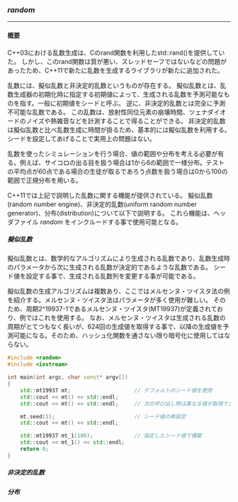### *random*
---
#### 概要
C++03における乱数生成は、Cのrand関数を利用したstd::rand()を提供していた。
しかし、このrand関数は質が悪い、スレッドセーフではないなどの問題があったため、C++11で新たに乱数を生成するライブラリが新たに追加された。

乱数には、擬似乱数と非決定的乱数というものが存在する。
擬似乱数とは、乱数生成器の初期化時に指定する初期値によって、生成される乱数を予測可能なものを指す。一般に初期値をシードと呼ぶ。
逆に、非決定的乱数とは完全に予測不可能な乱数である。 この乱数は、放射性同位元素の崩壊時間、ツェナダイオードのノイズや熱雑音などを計測することで得ることができる。
非決定的乱数は擬似乱数と比べ乱数生成に時間が掛るため、基本的には擬似乱数を利用する。シードを設定してあげることで実用上の問題はない。

乱数を使ったシミュレーションを行う場合、値の範囲や分布を考える必要が有る。例えば、サイコロの出る目を扱う場合は1から6の範囲で一様分布。テストの平均点が60点である場合の生徒が取るであろう点数を扱う場合は0から100の範囲で正規分布を用いる。

C++11では上記で説明した乱数に関する機能が提供されている。
擬似乱数(random number engine)、非決定的乱数(uniform random number generator)、分布(distribution)について以下で説明する。
これら機能は、ヘッダファイル *random* をインクルードする事で使用可能となる。

##### 擬似乱数
擬似乱数とは、数学的なアルゴリズムにより生成される乱数であり、乱数生成時のパラメータから次に生成される乱数が決定的であるような乱数である。
シード値を設定する事で、生成される乱数列を変更する事が可能である。

擬似乱数の生成アルゴリズムは複数あり、ここではメルセンヌ・ツイスタ法の例を紹介する。メルセンヌ・ツイスタ法はパラメータが多く使用が難しい。
そのため、周期2^19937-1であるメルセンヌ・ツイスタ(MT19937)が定義されており、例ではこれを使用する。
なお、メルセンヌ・ツイスタは生成される乱数の周期がとてつもなく長いが、624回の生成値を取得する事で、以降の生成値を予測可能になる。そのため、ハッシュ化関数を通さない限り暗号化に使用してはならない。

```c++
#include <random>
#include <iostream>

int main(int argc, char const* argv[])
{
    std::mt19937 mt;                    // デフォルトのシード値を使用
    std::cout << mt() << std::endl;
    std::cout << mt() << std::endl;     // 次の呼び出し時は異なる値が取得できる

    mt.seed(1);                         // シード値の再設定
    std::cout << mt() << std::endl;

    std::mt19937 mt_1(100);             // 指定したシード値で構築
    std::cout << mt_1() << std::endl;
    return 0;
}
```


##### 非決定的乱数


##### 分布
